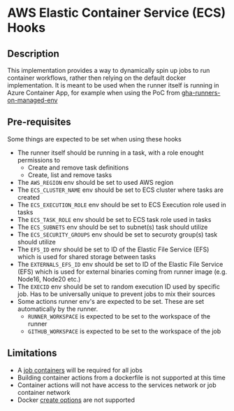 # AWS Elastic Container Service (ECS) Hooks

## Description
This implementation provides a way to dynamically spin up jobs to run container workflows, rather then relying on the default docker implementation. It is meant to be used when the runner itself is running in Azure Container App, for example when using the PoC from [gha-runners-on-managed-env](https://github.com/Hi-Fi/gha-runners-on-managed-env)

## Pre-requisites 
Some things are expected to be set when using these hooks
- The runner itself should be running in a task, with a role enought permissions to
    - Create and remove task definitions
    - Create, list and remove tasks
- The `AWS_REGION` env should be set to used AWS region
- The `ECS_CLUSTER_NAME` env should be set to ECS cluster where tasks are created
- The `ECS_EXECUTION_ROLE` env should be set to ECS Execution role used in tasks
- The `ECS_TASK_ROLE` env should be set to ECS task role used in tasks
- The `ECS_SUBNETS` env should be set to subnet(s) task should utilize
- The `ECS_SECURITY_GROUPS` env should be set to securoty group(s) task should utilize
- The `EFS_ID` env should be set to ID of the Elastic File Service (EFS) which is used for shared storage between tasks
- The `EXTERNALS_EFS_ID` env should be set to ID of the Elastic File Service (EFS) which is used for external binaries coming from runner image (e.g. Node16, Node20 etc.)
- The `EXECID` env should be set to random execution ID used by specific job. Has to be universally unique to prevent jobs to mix their sources
- Some actions runner env's are expected to be set. These are set automatically by the runner.
    - `RUNNER_WORKSPACE` is expected to be set to the workspace of the runner
    - `GITHUB_WORKSPACE` is expected to be set to the workspace of the job


## Limitations
- A [job containers](https://docs.github.com/en/actions/using-jobs/running-jobs-in-a-container) will be required for all jobs
- Building container actions from a dockerfile is not supported at this time
- Container actions will not have access to the services network or job container network
- Docker [create options](https://docs.github.com/en/actions/using-workflows/workflow-syntax-for-github-actions#jobsjob_idcontaineroptions) are not supported
